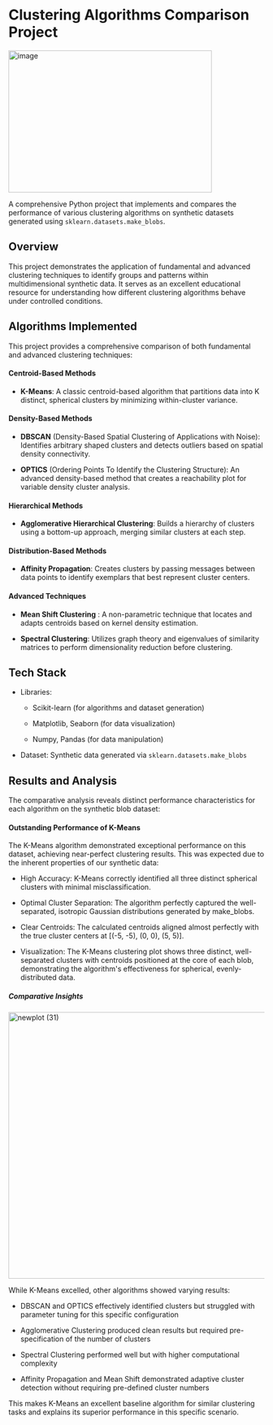 # Clustering Algorithms Comparison Project 
<img width="400" height="280" alt="image" src="https://github.com/user-attachments/assets/68a3a57a-a594-44f1-931b-c2f4256663b8" />

A comprehensive Python project that implements and compares the performance of various clustering algorithms on synthetic datasets generated using `sklearn.datasets.make_blobs`.

## Overview
This project demonstrates the application of fundamental and advanced clustering techniques to identify groups and patterns within multidimensional synthetic data. It serves as an excellent educational resource for understanding how different clustering algorithms behave under controlled conditions.

## Algorithms Implemented 
This project provides a comprehensive comparison of both fundamental and advanced clustering techniques:

#### Centroid-Based Methods

- **K-Means**: A classic centroid-based algorithm that partitions data into K distinct, spherical clusters by minimizing within-cluster variance.

#### Density-Based Methods

- **DBSCAN** (Density-Based Spatial Clustering of Applications with Noise): Identifies arbitrary shaped clusters and detects outliers based on spatial density connectivity.

- **OPTICS** (Ordering Points To Identify the Clustering Structure): An advanced density-based method that creates a reachability plot for variable density cluster analysis.

#### Hierarchical Methods

- **Agglomerative Hierarchical Clustering**: Builds a hierarchy of clusters using a bottom-up approach, merging similar clusters at each step.

#### Distribution-Based Methods

- **Affinity Propagation**: Creates clusters by passing messages between data points to identify exemplars that best represent cluster centers.

#### Advanced Techniques

- **Mean Shift Clustering** : A non-parametric technique that locates and adapts centroids based on kernel density estimation.

- **Spectral Clustering**: Utilizes graph theory and eigenvalues of similarity matrices to perform dimensionality reduction before clustering.

## Tech Stack

- Libraries:
  
  - Scikit-learn (for algorithms and dataset generation)

  - Matplotlib, Seaborn (for data visualization)

  - Numpy, Pandas (for data manipulation)

- Dataset: Synthetic data generated via `sklearn.datasets.make_blobs`


## Results and Analysis
The comparative analysis reveals distinct performance characteristics for each algorithm on the synthetic blob dataset:

#### Outstanding Performance of K-Means
The K-Means algorithm demonstrated exceptional performance on this dataset, achieving near-perfect clustering results. This was expected due to the inherent properties of our synthetic data:

- High Accuracy: K-Means correctly identified all three distinct spherical clusters with minimal misclassification.

- Optimal Cluster Separation: The algorithm perfectly captured the well-separated, isotropic Gaussian distributions generated by make_blobs.

- Clear Centroids: The calculated centroids aligned almost perfectly with the true cluster centers at [(-5, -5), (0, 0), (5, 5)].

- Visualization: The K-Means clustering plot shows three distinct, well-separated clusters with centroids positioned at the core of each blob, demonstrating the algorithm's effectiveness for spherical, evenly-distributed data.

##### Comparative Insights

<img width="1585" height="525" alt="newplot (31)" src="https://github.com/user-attachments/assets/cf2a19ab-6d90-4157-bf2b-928fe72b88ff" />


While K-Means excelled, other algorithms showed varying results:

- DBSCAN and OPTICS effectively identified clusters but struggled with parameter tuning for this specific configuration

- Agglomerative Clustering produced clean results but required pre-specification of the number of clusters

- Spectral Clustering performed well but with higher computational complexity

- Affinity Propagation and Mean Shift demonstrated adaptive cluster detection without requiring pre-defined cluster numbers

This makes K-Means an excellent baseline algorithm for similar clustering tasks and explains its superior performance in this specific scenario.
